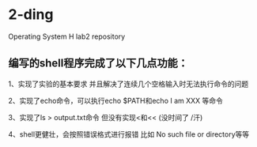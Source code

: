 # 2-ding
Operating System H lab2 repository



## 编写的shell程序完成了以下几点功能：

1、实现了实验的基本要求 并且解决了连续几个空格输入时无法执行命令的问题

2、实现了echo命令，可以执行echo $PATH和echo I am XXX 等命令

3、实现了ls > output.txt命令 但没有实现<和<< (没时间了 /汗)

4、shell更健壮，会按照错误格式进行报错 比如 No such file or directory等等